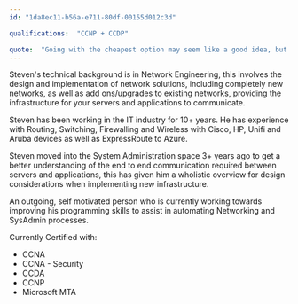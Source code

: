 ```yaml
---
id: "1da8ec11-b56a-e711-80df-00155d012c3d"

qualifications:  "CCNP + CCDP"

quote:  "Going with the cheapest option may seem like a good idea, but it generally leads to a more expensive and time consuming job to resolve a poor design."
---
```


Steven's technical background is in Network Engineering, this involves the design and implementation of network solutions, including completely new networks, as well as add ons/upgrades to existing networks, providing the infrastructure for your servers and applications to communicate.  

Steven has been working in the IT industry for 10+ years. He has experience with Routing, Switching, Firewalling and Wireless with Cisco, HP, Unifi and Aruba devices as well as ExpressRoute to Azure.  

Steven moved into the System Administration space 3+ years ago to get a better understanding of the end to end communication required between servers and applications, this has given him a wholistic overview for design considerations when implementing new infrastructure.   

An outgoing, self motivated person who is currently working towards improving his programming skills to assist in automating Networking and SysAdmin processes.    

Currently Certified with:

*   CCNA  
*   CCNA - Security
*   CCDA  
*   CCNP  
*   Microsoft MTA  
